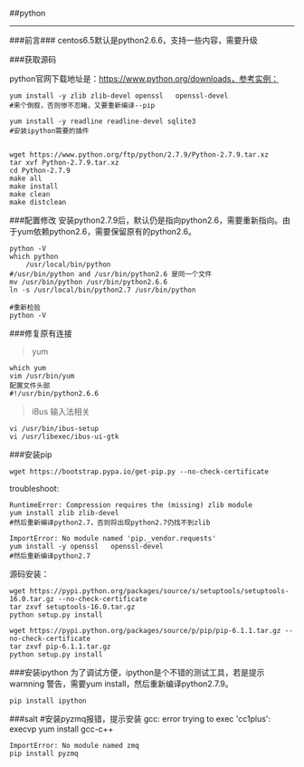 ##python
***

###前言###
centos6.5默认是python2.6.6，支持一些内容，需要升级


###获取源码

python官网下载地址是：https://www.python.org/downloads，参考实例：

	yum install -y zlib zlib-devel openssl   openssl-devel
	#来个倒叙，否则惨不忍睹，又要重新编译--pip

	yum install -y readline readline-devel sqlite3
	#安装ipython需要的插件
	
	
	wget https://www.python.org/ftp/python/2.7.9/Python-2.7.9.tar.xz
	tar xvf Python-2.7.9.tar.xz
	cd Python-2.7.9
	make all
	make install
	make clean
	make distclean

###配置修改
安装python2.7.9后，默认仍是指向python2.6，需要重新指向。由于yum依赖python2.6，需要保留原有的python2.6。
	
	python -V
	which python
		/usr/local/bin/python
	#/usr/bin/python and /usr/bin/python2.6 是同一个文件
	mv /usr/bin/python /usr/bin/python2.6.6	
	ln -s /usr/local/bin/python2.7 /usr/bin/python

	#重新检验
	python -V


###修复原有连接
>yum

	which yum
	vim /usr/bin/yum
	配置文件头部	
	#!/usr/bin/python2.6.6
	
>iBus 输入法相关

	vi /usr/bin/ibus-setup  
	vi /usr/libexec/ibus-ui-gtk  
	

###安装pip

	wget https://bootstrap.pypa.io/get-pip.py --no-check-certificate
	 

troubleshoot:

	RuntimeError: Compression requires the (missing) zlib module
	yum install zlib zlib-devel
	#然后重新编译python2.7，否则将出现python2.7仍找不到zlib

	ImportError: No module named 'pip._vendor.requests'
	yum install -y openssl   openssl-devel
	#然后重新编译python2.7
	
源码安装：	

	wget https://pypi.python.org/packages/source/s/setuptools/setuptools-16.0.tar.gz --no-check-certificate
	tar zxvf setuptools-16.0.tar.gz
	python setup.py install

	wget https://pypi.python.org/packages/source/p/pip/pip-6.1.1.tar.gz --no-check-certificate
	tar zxvf pip-6.1.1.tar.gz
	python setup.py install

###安装ipython
为了调试方便，ipython是个不错的测试工具，若是提示warnning 警告，需要yum install，然后重新编译python2.7.9。
	
	pip install ipython



###salt
	#安装pyzmq报错，提示安装
	gcc: error trying to exec 'cc1plus': execvp
	yum install gcc-c++

	ImportError: No module named zmq
	pip install pyzmq
	

	